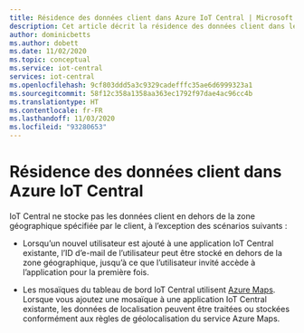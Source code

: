 ```yaml
---
title: Résidence des données client dans Azure IoT Central | Microsoft Docs
description: Cet article décrit la résidence des données client dans les applications Azure IoT Central.
author: dominicbetts
ms.author: dobett
ms.date: 11/02/2020
ms.topic: conceptual
ms.service: iot-central
services: iot-central
ms.openlocfilehash: 9cf803ddd5a3c9329cadefffc35ae6d6999323a1
ms.sourcegitcommit: 58f12c358a1358aa363ec1792f97dae4ac96cc4b
ms.translationtype: HT
ms.contentlocale: fr-FR
ms.lasthandoff: 11/03/2020
ms.locfileid: "93280653"
---
```

# <a name="azure-iot-central-customer-data-residency"></a>Résidence des données client dans Azure IoT Central

IoT Central ne stocke pas les données client en dehors de la zone géographique spécifiée par le client, à l’exception des scénarios suivants :

- Lorsqu’un nouvel utilisateur est ajouté à une application IoT Central existante, l’ID d’e-mail de l’utilisateur peut être stocké en dehors de la zone géographique, jusqu’à ce que l’utilisateur invité accède à l’application pour la première fois.

- Les mosaïques du tableau de bord IoT Central utilisent [Azure Maps](../../azure-maps/about-azure-maps.md). Lorsque vous ajoutez une mosaïque à une application IoT Central existante, les données de localisation peuvent être traitées ou stockées conformément aux règles de géolocalisation du service Azure Maps.
